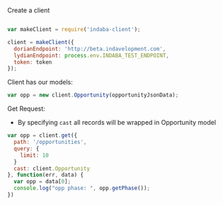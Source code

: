 Create a client

```js

var makeClient = require('indaba-client');

client = makeClient({
  dorianEndpoint: 'http://beta.indavelopment.com',
  lydianEndpoint: process.env.INDABA_TEST_ENDPOINT,
  token: token
});
```

Client has our models:

```js
var opp = new client.Opportunity(opportunityJsonData);
```

Get Request:

* By specifying `cast` all records will be wrapped in Opportunity model

```js
var opp = client.get({
  path: '/opportunities',
  query: {
    limit: 10
  }
  cast: client.Opportunity
}, function(err, data) {
  var opp = data[0];
  console.log("opp phase: ", opp.getPhase());
})
```
